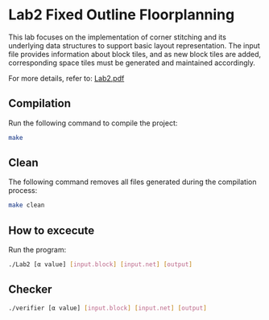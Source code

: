 # Lab2 Fixed Outline Floorplanning
This lab focuses on the implementation of corner stitching and its underlying data structures to support basic layout representation. The input file provides information about block tiles, and as new block tiles are added, corresponding space tiles must be generated and maintained accordingly. 
  
For more details, refer to: [Lab2.pdf](Lab2.pdf)

## Compilation
Run the following command to compile the project:
```sh
make
```

## Clean
The following command removes all files generated during the compilation process:
```sh
make clean
```

## How to excecute
Run the program: 
```sh
./Lab2 [α value] [input.block] [input.net] [output]
```

## Checker
```sh
./verifier [α value] [input.block] [input.net] [output]
```
